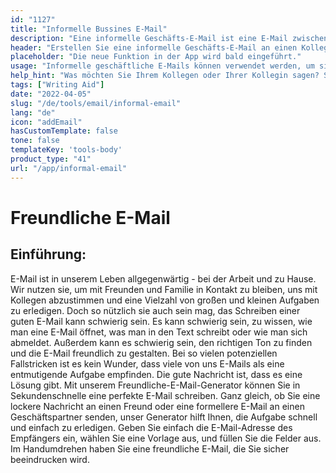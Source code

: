 ```yaml
---
id: "1127"
title: "Informelle Bussines E-Mail"
description: "Eine informelle Geschäfts-E-Mail ist eine E-Mail zwischen zwei Kollegen oder Geschäftspartnern, die nicht allzu förmlich ist, sondern dazu dient, eine Beziehung zu der Person aufzubauen, an die die E-Mail gerichtet ist."
header: "Erstellen Sie eine informelle Geschäfts-E-Mail an einen Kollegen oder Geschäftspartner."
placeholder: "Die neue Funktion in der App wird bald eingeführt."
usage: "Informelle geschäftliche E-Mails können verwendet werden, um sich einem neuen Kollegen oder Geschäftspartner vorzustellen oder um eine Beziehung zu jemandem aufzubauen, den Sie bereits kennen."
help_hint: "Was möchten Sie Ihrem Kollegen oder Ihrer Kollegin sagen? Schreiben Sie es auf, und wir verwandeln es in eine informelle Geschäfts-E-Mail."
tags: ["Writing Aid"]
date: "2022-04-05"
slug: "/de/tools/email/informal-email"
lang: "de"
icon: "addEmail"
hasCustomTemplate: false
tone: false
templateKey: 'tools-body'
product_type: "41"
url: "/app/informal-email"
---
```


# Freundliche E-Mail

## Einführung:

E-Mail ist in unserem Leben allgegenwärtig - bei der Arbeit und zu Hause. Wir nutzen sie, um mit Freunden und Familie in Kontakt zu bleiben, uns mit Kollegen abzustimmen und eine Vielzahl von großen und kleinen Aufgaben zu erledigen. Doch so nützlich sie auch sein mag, das Schreiben einer guten E-Mail kann schwierig sein. Es kann schwierig sein, zu wissen, wie man eine E-Mail öffnet, was man in den Text schreibt oder wie man sich abmeldet. Außerdem kann es schwierig sein, den richtigen Ton zu finden und die E-Mail freundlich zu gestalten. Bei so vielen potenziellen Fallstricken ist es kein Wunder, dass viele von uns E-Mails als eine entmutigende Aufgabe empfinden. Die gute Nachricht ist, dass es eine Lösung gibt. Mit unserem Freundliche-E-Mail-Generator können Sie in Sekundenschnelle eine perfekte E-Mail schreiben. Ganz gleich, ob Sie eine lockere Nachricht an einen Freund oder eine formellere E-Mail an einen Geschäftspartner senden, unser Generator hilft Ihnen, die Aufgabe schnell und einfach zu erledigen. Geben Sie einfach die E-Mail-Adresse des Empfängers ein, wählen Sie eine Vorlage aus, und füllen Sie die Felder aus. Im Handumdrehen haben Sie eine freundliche E-Mail, die Sie sicher beeindrucken wird.
